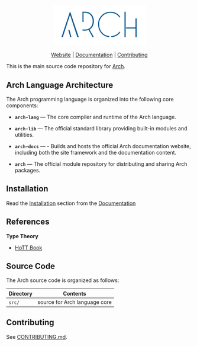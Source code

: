 <div align="center">
  <picture>
    <img alt="Arch Programming Language: A language that's all about type"
         src="https://raw.githubusercontent.com/SouPuppy/Arch-Docs/refs/heads/master/static/images/logo.svg"
         width="50%">
  </picture>

[Website][Arch] | [Documentation] | [Contributing]
</div>

This is the main source code repository for [Arch].

[Arch]: https://arch-lang.site/
[Documentation]: https://arch-lang.site/
[Contributing]: CONTRIBUTING.md

## Arch Language Architecture

The Arch programming language is organized into the following core components:

- **`arch-lang`** &mdash; The core compiler and runtime of the Arch language.

- **`arch-lib`** &mdash; The official standard library providing built-in modules and utilities.

- **`arch-docs`** &mdash; - Builds and hosts the official Arch documentation website, including both the site framework and the documentation content.

- **`arch`** &mdash; The official module repository for distributing and sharing Arch packages.

## Installation

Read the [Installation] section from the [Documentation]

[Installation]: https://arch-lang.site

## References

**Type Theory**

- [HoTT Book]

[HoTT Book]: https://homotopytypetheory.org/book/

## Source Code

The Arch source code is organized as follows:

| Directory | Contents                      |
|-----------|-------------------------------|
| `src/`    | source for Arch language core |

## Contributing

See [CONTRIBUTING.md](CONTRIBUTING.md).
